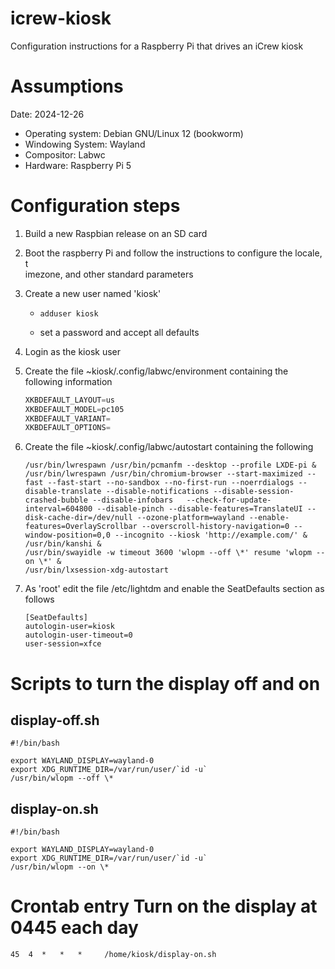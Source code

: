 # icrew-kiosk

Configuration instructions for a Raspberry Pi that drives an iCrew kiosk

# Assumptions

Date: 2024-12-26

*   Operating system: Debian GNU/Linux 12 (bookworm)
*   Windowing System: Wayland
*   Compositor: Labwc
*   Hardware: Raspberry Pi 5

# Configuration steps

1.  Build a new Raspbian release on an SD card
    
2.  Boot the raspberry Pi and follow the instructions to configure the locale, t  
    imezone, and other standard parameters
    
3.  Create a new user named 'kiosk'
    
    *   `adduser kiosk`
        
    *   set a password and accept all defaults
        
4.  Login as the kiosk user
    
5.  Create the file ~kiosk/.config/labwc/environment containing the following information
    
    ```javascript
    XKBDEFAULT_LAYOUT=us
    XKBDEFAULT_MODEL=pc105
    XKBDEFAULT_VARIANT= 
    XKBDEFAULT_OPTIONS= 
    
    ```
    
6.  Create the file ~kiosk/.config/labwc/autostart containing the following
    
    ```
    /usr/bin/lwrespawn /usr/bin/pcmanfm --desktop --profile LXDE-pi &
    /usr/bin/lwrespawn /usr/bin/chromium-browser --start-maximized --fast --fast-start --no-sandbox --no-first-run --noerrdialogs --disable-translate --disable-notifications --disable-session-crashed-bubble --disable-infobars   --check-for-update-interval=604800 --disable-pinch --disable-features=TranslateUI --disk-cache-dir=/dev/null --ozone-platform=wayland --enable-features=OverlayScrollbar --overscroll-history-navigation=0 --window-position=0,0 --incognito --kiosk 'http://example.com/' &
    /usr/bin/kanshi &
    /usr/bin/swayidle -w timeout 3600 'wlopm --off \*' resume 'wlopm --on \*' &
    /usr/bin/lxsession-xdg-autostart
    ```
    
7.  As 'root' edit the file /etc/lightdm and enable the SeatDefaults section as follows
    
    ```
    [SeatDefaults]
    autologin-user=kiosk
    autologin-user-timeout=0
    user-session=xfce
    ```
# Scripts to turn the display off and on

## display-off.sh
```
#!/bin/bash

export WAYLAND_DISPLAY=wayland-0
export XDG_RUNTIME_DIR=/var/run/user/`id -u`
/usr/bin/wlopm --off \*
```

## display-on.sh
```
#!/bin/bash

export WAYLAND_DISPLAY=wayland-0
export XDG_RUNTIME_DIR=/var/run/user/`id -u`
/usr/bin/wlopm --on \*
```

# Crontab entry Turn on the display at 0445 each day
```
45  4  *   *   *     /home/kiosk/display-on.sh
```
